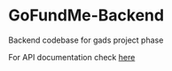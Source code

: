 # GoFundMe-Backend
Backend codebase for gads project phase 

For API documentation check [here](https://documenter.getpostman.com/view/20633788/2s8YmSqzdv)
